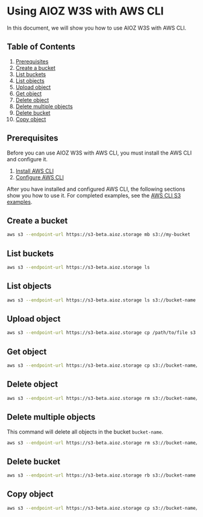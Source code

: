 # Using AIOZ W3S with AWS CLI

In this document, we will show you how to use AIOZ W3S with AWS CLI.

## Table of Contents

1. [Prerequisites](#prerequisites)
2. [Create a bucket](#create-a-bucket)
3. [List buckets](#list-buckets)
4. [List objects](#list-objects)
5. [Upload object](#upload-object)
6. [Get object](#get-object)
7. [Delete object](#delete-object)
8. [Delete multiple objects](#delete-multiple-objects)
9. [Delete bucket](#delete-bucket)
10. [Copy object](#copy-object)

## Prerequisites

Before you can use AIOZ W3S with AWS CLI, you must install the AWS CLI and configure it.

1. [Install AWS CLI](https://docs.aws.amazon.com/cli/latest/userguide/cli-chap-install.html)
2. [Configure AWS CLI](https://docs.aws.amazon.com/cli/latest/userguide/cli-chap-configure.html)

After you have installed and configured AWS CLI, the following sections show you how to use it. For completed examples, see the [AWS CLI S3 examples](https://docs.aws.amazon.com/cli/latest/userguide/cli-services-s3-commands.html).

## Create a bucket

```bash
aws s3 --endpoint-url https://s3-beta.aioz.storage mb s3://my-bucket
```

## List buckets

```bash
aws s3 --endpoint-url https://s3-beta.aioz.storage ls
```

## List objects

```bash
aws s3 --endpoint-url https://s3-beta.aioz.storage ls s3://bucket-name
```

## Upload object

```bash
aws s3 --endpoint-url https://s3-beta.aioz.storage cp /path/to/file s3://bucket-name
```

## Get object

```bash
aws s3 --endpoint-url https://s3-beta.aioz.storage cp s3://bucket-name/file /path/to/file
```

## Delete object

```bash
aws s3 --endpoint-url https://s3-beta.aioz.storage rm s3://bucket-name/file
```

## Delete multiple objects

This command will delete all objects in the bucket `bucket-name`.

```bash
aws s3 --endpoint-url https://s3-beta.aioz.storage rm s3://bucket-name/ --recursive
```

## Delete bucket

```bash
aws s3 --endpoint-url https://s3-beta.aioz.storage rb s3://bucket-name
```

## Copy object

```bash
aws s3 --endpoint-url https://s3-beta.aioz.storage cp s3://bucket-name/file s3://bucket-name/file
```
